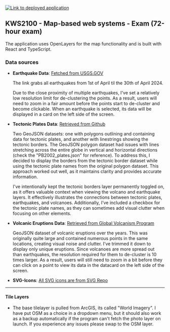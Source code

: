 [![Link to deployed application](https://img.shields.io/badge/Link_to_Deployed_Application-blue)](https://gitjoakim.github.io/KWS2100-OSM-Application/)

## KWS2100 - Map-based web systems - Exam (72-hour exam)

The application uses OpenLayers for the map functionality and is built with React and TypeScript.

### Data sources

- **Earthquake Data**: [Fetched from USGS.GOV](https://earthquake.usgs.gov/fdsnws/event/1/query?format=geojson&starttime=2024-04-01&endtime=2024-04-30&minmagnitude=4)
  
  The link grabs all earthquakes from 1st of April til the 30th of April 2024.

  Due to the close proximity of multiple earthquakes, I've set a relatively low resolution limit for de-clustering the points. As a result, users will need to zoom in a fair amount before the points start to de-cluster and become clickable. When an earthquake is selected, its data will be displayed in a card on the left side of the screen.

- **Tectonic Plates Data**: [Retrieved from Github](https://github.com/fraxen/tectonicplates/tree/master/GeoJSON)
  
  Two GeoJSON datasets: one with polygons outlining and containing data for tectonic plates, and another with linestrings showing the tectonic borders. The GeoJSON polygon dataset had issues with lines stretching across the entire globe in vertical and horizontal directions (check the "PB2002_plates.json" for reference). To address this, I decided to display the borders from the tectonic border dataset while using the tectonic plate names from the original polygon dataset. This approach worked out well, as it maintains clarity and provides accurate information.

  I've intentionally kept the tectonic borders layer permanently toggled on, as it offers valuable context when viewing the volcano and earthquake layers. It effectively illustrates the connections between tectonic plates, earthquakes, and volcanoes. Additionally, I’ve included a checkbox for the tectonic plate names, as they can sometimes add visual clutter when focusing on other elements.

- **Volcanic Eruptions Data**: [Retrieved from Global Volcanism Program](https://webservices.volcano.si.edu/geoserver/GVP-VOTW/wms?service=WFS&version=1.0.0&request=GetFeature&typeName=GVP-VOTW:E3WebApp_Eruptions1960&outputFormat=application%2Fjson)
  
  GeoJSON dataset of volcanic eruptions over the years. This was originally quite large and contained numerous points in the same locations, creating visual noise and clutter. I’ve trimmed it down to display only unique eruptions. Since volcanoes are more spread out than earthquakes, the resolution required for them to de-cluster is 10 times larger. As a result, users will still need to zoom in a bit before they can click on a point to view its data in the datacard on the left side of the screen.

- **SVG-Icons**: [All SVG icons are from SVG Repo](https://www.svgrepo.com/)

---

#### Tile Layers

- The base tilelayer is pulled from ArcGIS, its called "World Imagery". I have put OSM as a choice in a dropdown menu, but it should also work as a backup automatically if the program can't fetch the photo layer on launch. If you experience any issues please swap to the OSM layer.
